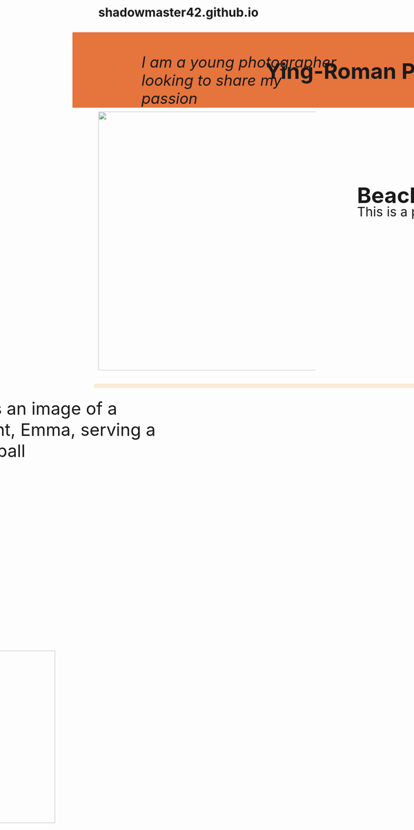 # shadowmaster42.github.io
<!DOCTYPE html>
<html>
<head>
<title>Ying-Roman Photography</title>




<style>

.rectangle {
Margin:-10px;
width:1525px;
height: 175px;
background-color: #E5743D;
Position:relative;
Bottom:0px;
Right:50px;
Font-size:50px;
Text-align:center;
}
.line{
	margin:-10px;
	width:1475px;
	height:10px;
	background-color:antiquewhite;
	position: relative;
	bottom: -650px;
	
	}
Body{ 
Position:relative;
Bottom:50px;
Left:0px;
}
H2{
Margin:0px;
Width:800px;
Position:absolute;
Top:500px;
Left:650px;
Font-size:50px;
}
P{
Margin:0px;
Width:800px;
Position:absolute;
Top:550px;
Left:650px;
Font-size:30px;
}
Body2{
Position:relative;
Top:650px;
Left:-500px;
}
p2{
position:absolute;
Top:200px;
left:150px;
font-size: 35px;
	}
p3{
width:500px;
Position:absolute;
Top:1000px;
right:400px;
Font-size:40px;
	}


@media (max-width: 1525px){
}
</style>


<h1> 
<div class="rectangle"><br>Ying-Roman Photography
</div>
<div 
class="line"><br></div>
</h1>
</head>
<body>
<img src="IMG_0407.jpg" width="600px" height="auto" alt=""/>
</body>
<body2><img src="IMG_1784.jpeg" width="400" height="auto" text-align="center" alt=""/>
</body2>
<h2>Beach with Sunset</h2>
<p>This is a photo taken at Dana Pt, CA</p>
<p2><i>I am a young photographer looking to share my passion</i></p2>
<p3>This is an image of a student, Emma, serving a volleyball</p3>
</html>
